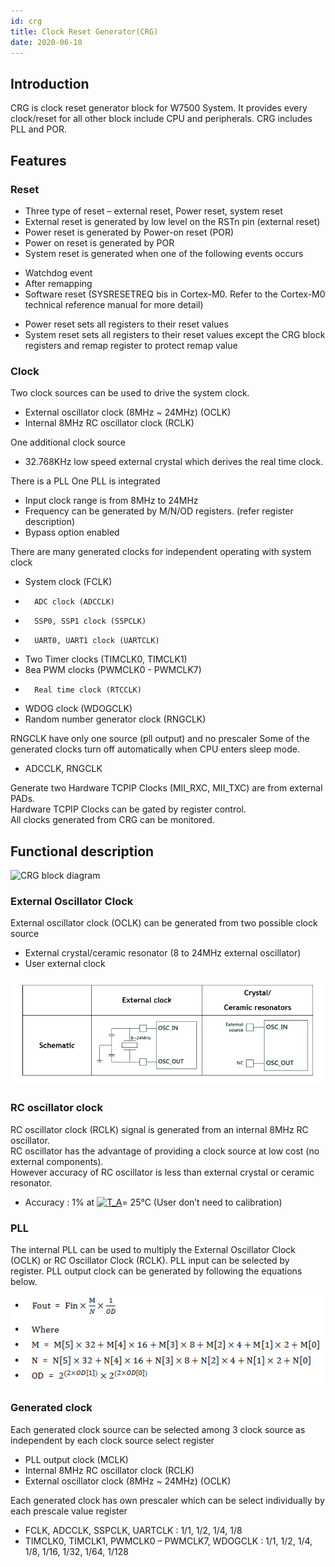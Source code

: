 ```yaml
---
id: crg
title: Clock Reset Generator(CRG)
date: 2020-06-10
--- 
```


## Introduction

CRG is clock reset generator block for W7500 System. It provides every clock/reset for all other block include CPU and peripherals. CRG includes PLL and POR.

## Features

### Reset
* Three type of reset – external reset, Power reset, system reset
* External reset is generated by low level on the RSTn pin (external reset)
* Power reset is generated by Power-on reset (POR)
* Power on reset is generated by POR
* System reset is generated when one of the following events occurs
 - Watchdog event
 - After remapping
 - Software reset (SYSRESETREQ bis in Cortex-M0. Refer to the Cortex-M0 technical reference manual for more detail)
* Power reset sets all registers to their reset values
* System reset sets all registers to their reset values except the CRG block registers and remap register to protect remap value

### Clock

Two clock sources can be used to drive the system clock.

* External oscillator clock (8MHz ~ 24MHz) (OCLK)
* Internal 8MHz RC oscillator clock (RCLK)

One additional clock source

* 32.768KHz low speed external crystal which derives the real time clock.

There is a PLL 
One PLL is integrated

*	Input clock range is from 8MHz to 24MHz
*	Frequency can be generated by M/N/OD registers. (refer register description)
*	Bypass option enabled

There are many generated clocks for independent operating with system clock

*	System clock (FCLK) 
*       ADC clock (ADCCLK)
*       SSP0, SSP1 clock (SSPCLK)
*       UART0, UART1 clock (UARTCLK)
*	Two Timer clocks (TIMCLK0, TIMCLK1)
*	8ea PWM clocks (PWMCLK0 - PWMCLK7)
*       Real time clock (RTCCLK)
*	WDOG clock (WDOGCLK)
*	Random number generator clock (RNGCLK)

RNGCLK have only one source (pll output) and no prescaler
Some of the generated clocks turn off automatically when CPU enters sleep mode.

* ADCCLK, RNGCLK

Generate two Hardware TCPIP Clocks (MII_RXC, MII_TXC) are from external PADs.  
Hardware TCPIP Clocks can be gated by register control.  
All clocks generated from CRG can be monitored.

## Functional description

![](/document_frameworkc/img/products/w7500p/peripheral/crg_block_diagram.png "CRG block diagram")

### External Oscillator Clock
External oscillator clock (OCLK) can be generated from two possible clock source

* External crystal/ceramic resonator (8 to 24MHz external oscillator)
* User external clock 

![](/img/products/w7500p/peripheral/table1.jpg "Table1. External oscillator clock sources")

### RC oscillator clock
RC oscillator clock (RCLK) signal is generated from an internal 8MHz RC oscillator.  
RC oscillator has the advantage of providing a clock source at low cost (no external components).   
However accuracy of RC oscillator is less than external crystal or ceramic resonator.

* Accuracy : 1% at <a href="http://www.codecogs.com/eqnedit.php?latex=T_A" target="_blank"><img src="http://latex.codecogs.com/gif.latex?T_A" title="T_A" /></a>= 25℃ (User don’t need to calibration)

### PLL
The internal PLL can be used to multiply the External Oscillator Clock (OCLK) or RC Oscillator Clock (RCLK). PLL input can be selected by register.
PLL output clock can be generated by following the equations below.

![](/img/products/w7500p/peripheral/pll_formula.jpg "PLL formula.jpg")


### Generated clock
Each generated clock source can be selected among 3 clock source as independent by each clock source select register

* PLL output clock (MCLK)
* Internal 8MHz RC oscillator clock (RCLK)
* External oscillator clock (8MHz ~ 24MHz) (OCLK)

Each generated clock has own prescaler which can be select individually by each prescale value register

* FCLK, ADCCLK, SSPCLK, UARTCLK : 1/1, 1/2, 1/4, 1/8
* TIMCLK0, TIMCLK1, PWMCLK0 – PWMCLK7, WDOGCLK : 1/1, 1/2, 1/4, 1/8, 1/16, 1/32, 1/64, 1/128
